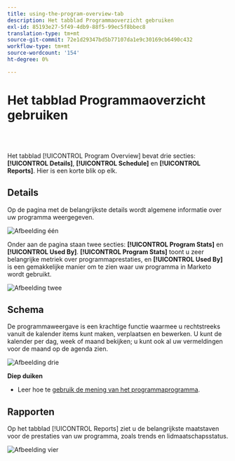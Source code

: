 ```yaml
---
title: using-the-program-overview-tab
description: Het tabblad Programmaoverzicht gebruiken
exl-id: 85193e27-5f49-4db9-88f5-99ec5f8bbec8
translation-type: tm+mt
source-git-commit: 72e1d29347bd5b77107da1e9c30169cb6490c432
workflow-type: tm+mt
source-wordcount: '154'
ht-degree: 0%

---
```


# Het tabblad Programmaoverzicht gebruiken

<br> 

Het tabblad [!UICONTROL Program Overview] bevat drie secties: **[!UICONTROL Details]**, **[!UICONTROL Schedule]** en **[!UICONTROL Reports]**. Hier is een korte blik op elk.

## Details

Op de pagina met de belangrijkste details wordt algemene informatie over uw programma weergegeven.

![Afbeelding één](/help/sky/assets/programs/using-the-program-overview-tab/using-the-program-overview-tab-1.png)

Onder aan de pagina staan twee secties: **[!UICONTROL Program Stats]** en **[!UICONTROL Used By]**. **[!UICONTROL Program Stats]** toont u zeer belangrijke metriek over programmaprestaties, en  **[!UICONTROL Used By]** is een gemakkelijke manier om te zien waar uw programma in Marketo wordt gebruikt.

![Afbeelding twee](/help/sky/assets/programs/using-the-program-overview-tab/using-the-program-overview-tab-2.png)

## Schema

De programmaweergave is een krachtige functie waarmee u rechtstreeks vanuit de kalender items kunt maken, verplaatsen en bewerken. U kunt de kalender per dag, week of maand bekijken; u kunt ook al uw vermeldingen voor de maand op de agenda zien.

![Afbeelding drie](/help/sky/assets/programs/using-the-program-overview-tab/using-the-program-overview-tab-3.png)

**Diep duiken**

* Leer hoe te [gebruik de mening van het programmaprogramma](/help/sky/navigating-program-schedule-view.md).

## Rapporten

Op het tabblad [!UICONTROL Reports] ziet u de belangrijkste maatstaven voor de prestaties van uw programma, zoals trends en lidmaatschapsstatus.

![Afbeelding vier](/help/sky/assets/programs/using-the-program-overview-tab/using-the-program-overview-tab-4.png)
